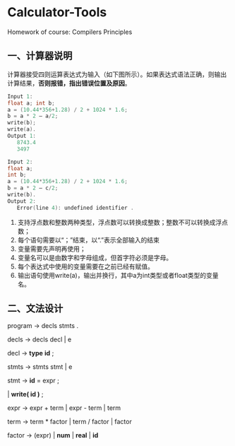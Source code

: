# Calculator-Tools
Homework of course: Compilers Principles

## 一、计算器说明

计算器接受四则运算表达式为输入（如下图所示）。如果表达式语法正确，则输出计算结果，**否则报错，指出错误位置及原因**。

```c
Input 1:
float a; int b; 
a = (10.44*356+1.28) / 2 + 1024 * 1.6;
b = a * 2 – a/2;
write(b);
write(a).
Output 1:
   8743.4
   3497
```

```c
Input 2:
float a; 
int b; 
a = (10.44*356+1.28) / 2 + 1024 * 1.6;
b = a * 2 – c/2;
write(b).
Output 2:
   Error(line 4): undefined identifier . 
```

1. 支持浮点数和整数两种类型，浮点数可以转换成整数；整数不可以转换成浮点数；
2. 每个语句需要以“；”结束，以“.”表示全部输入的结束
3. 变量需要先声明再使用；
4. 变量名可以是由数字和字母组成，但首字符必须是字母。
5. 每个表达式中使用的变量需要在之前已经有赋值。
6. 输出语句使用write(a)，输出并换行，其中a为int类型或者float类型的变量名。

## 二、文法设计

program → decls stmts .

decls → decls decl | e

decl → **type** **id** ;

stmts → stmts stmt | e

stmt → **id** = expr ;

| **write( id )** ;

expr → expr + term | expr - term | term

term → term * factor | term / factor | factor

factor → (expr) | **num** | **real** |  **id**



